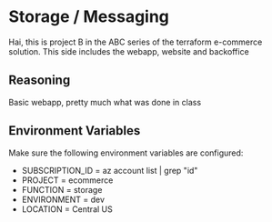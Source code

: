 # Storage / Messaging
Hai, this is project B in the ABC series of the terraform e-commerce solution. 
This side includes the webapp, website and backoffice

## Reasoning
Basic webapp, pretty much what was done in class

## Environment Variables

Make sure the following environment variables are configured:

- SUBSCRIPTION_ID = az account list | grep "id"
- PROJECT = ecommerce
- FUNCTION = storage
- ENVIRONMENT = dev
- LOCATION = Central US

